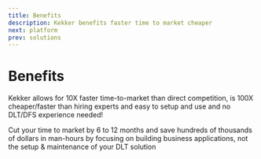 ```yaml
---
title: Benefits
description: Kekker benefits faster time to market cheaper
next: platform
prev: solutions
---
```


# Benefits

Kekker allows for 10X faster time-to-market than direct competition, is 100X cheaper/faster than hiring experts and easy to setup and use and no DLT/DFS experience needed!  


Cut your time to market by 6 to 12 months and save hundreds of thousands of dollars in man-hours by focusing on building business applications, not the setup & maintenance of your DLT solution  


